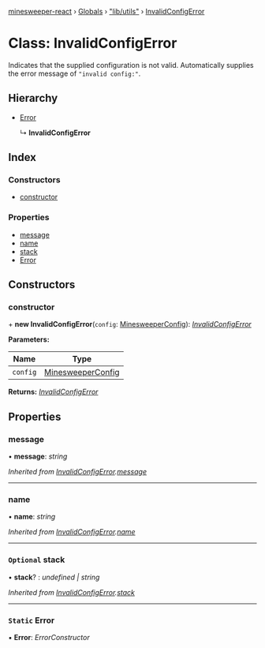 [minesweeper-react](../README.md) › [Globals](../globals.md) › ["lib/utils"](../modules/_lib_utils_.md) › [InvalidConfigError](_lib_utils_.invalidconfigerror.md)

# Class: InvalidConfigError

Indicates that the supplied configuration is not valid.
Automatically supplies the error message of `"invalid config:"`.

## Hierarchy

* [Error](_lib_utils_.invalidconfigerror.md#static-error)

  ↳ **InvalidConfigError**

## Index

### Constructors

* [constructor](_lib_utils_.invalidconfigerror.md#constructor)

### Properties

* [message](_lib_utils_.invalidconfigerror.md#message)
* [name](_lib_utils_.invalidconfigerror.md#name)
* [stack](_lib_utils_.invalidconfigerror.md#optional-stack)
* [Error](_lib_utils_.invalidconfigerror.md#static-error)

## Constructors

###  constructor

\+ **new InvalidConfigError**(`config`: [MinesweeperConfig](../interfaces/_types_.minesweeperconfig.md)): *[InvalidConfigError](_lib_utils_.invalidconfigerror.md)*

**Parameters:**

Name | Type |
------ | ------ |
`config` | [MinesweeperConfig](../interfaces/_types_.minesweeperconfig.md) |

**Returns:** *[InvalidConfigError](_lib_utils_.invalidconfigerror.md)*

## Properties

###  message

• **message**: *string*

*Inherited from [InvalidConfigError](_lib_utils_.invalidconfigerror.md).[message](_lib_utils_.invalidconfigerror.md#message)*

___

###  name

• **name**: *string*

*Inherited from [InvalidConfigError](_lib_utils_.invalidconfigerror.md).[name](_lib_utils_.invalidconfigerror.md#name)*

___

### `Optional` stack

• **stack**? : *undefined | string*

*Inherited from [InvalidConfigError](_lib_utils_.invalidconfigerror.md).[stack](_lib_utils_.invalidconfigerror.md#optional-stack)*

___

### `Static` Error

▪ **Error**: *ErrorConstructor*
